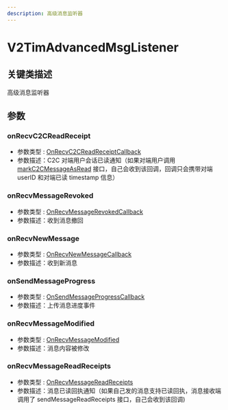 ```yaml
---
description: 高级消息监听器
---
```


# V2TimAdvancedMsgListener

## 关键类描述

高级消息监听器

## 参数

### onRecvC2CReadReceipt

* 参数类型 : [OnRecvC2CReadReceiptCallback](../../callbacks/onrecvc2creadreceiptcallback.md)
* 参数描述：C2C 对端用户会话已读通知（如果对端用户调用 [markC2CMessageAsRead](../../v2timmessagemanager/markc2cmessageasread.md) 接口，自己会收到该回调，回调只会携带对端 userID 和对端已读 timestamp 信息）

### onRecvMessageRevoked

* 参数类型 : [OnRecvMessageRevokedCallback](../../callbacks/onrecvmessagerevokedcallback.md)
* 参数描述：收到消息撤回

### onRecvNewMessage

* 参数类型 : [OnRecvNewMessageCallback](../../callbacks/onrecvnewmessagecallback.md)
* 参数描述：收到新消息

### onSendMessageProgress

* 参数类型 : [OnSendMessageProgressCallback](../../callbacks/onsendmessageprogresscallback.md)
* 参数描述：上传消息进度事件

### onRecvMessageModified

* 参数类型 : [OnRecvMessageModified](../../callbacks/onrecvmessagemodified.md)
* 参数描述：消息内容被修改

### onRecvMessageReadReceipts

* 参数类型 : [OnRecvMessageReadReceipts](../../callbacks/onrecvmessagereadreceipts.md)
* 参数描述：消息已读回执通知（如果自己发的消息支持已读回执，消息接收端调用了 sendMessageReadReceipts 接口，自己会收到该回调)

